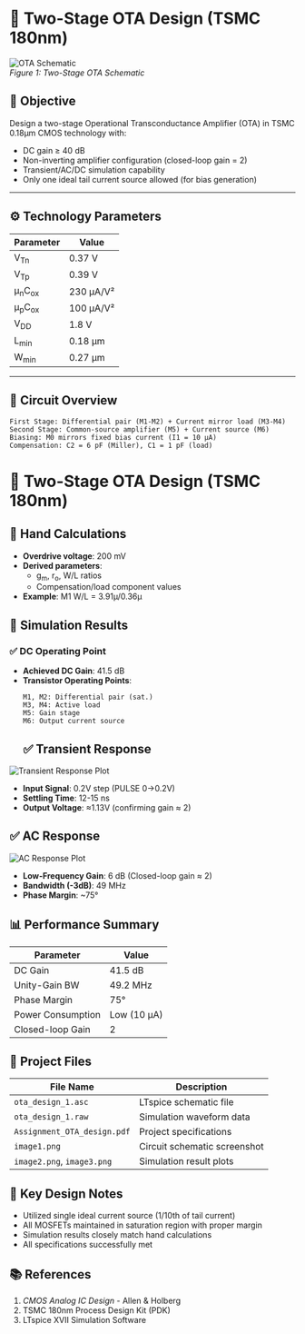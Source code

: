 # 📘 Two-Stage OTA Design (TSMC 180nm)

![OTA Schematic](./image1.png)  
*Figure 1: Two-Stage OTA Schematic*

## 🧠 Objective
Design a two-stage Operational Transconductance Amplifier (OTA) in TSMC 0.18μm CMOS technology with:
- DC gain ≥ 40 dB
- Non-inverting amplifier configuration (closed-loop gain = 2)
- Transient/AC/DC simulation capability
- Only one ideal tail current source allowed (for bias generation)

---

## ⚙️ Technology Parameters
| Parameter         | Value       |
|-------------------|-------------|
| V<sub>Tn</sub>    | 0.37 V      |
| V<sub>Tp</sub>    | 0.39 V      |
| μ<sub>n</sub>C<sub>ox</sub> | 230 μA/V² |
| μ<sub>p</sub>C<sub>ox</sub> | 100 μA/V² |
| V<sub>DD</sub>    | 1.8 V       |
| L<sub>min</sub>   | 0.18 μm     |
| W<sub>min</sub>   | 0.27 μm     |

---

## 🔧 Circuit Overview
```text
First Stage: Differential pair (M1-M2) + Current mirror load (M3-M4)
Second Stage: Common-source amplifier (M5) + Current source (M6)
Biasing: M0 mirrors fixed bias current (I1 = 10 µA)
Compensation: C2 = 6 pF (Miller), C1 = 1 pF (load)
```
# 📘 Two-Stage OTA Design (TSMC 180nm)

## 📐 Hand Calculations
- **Overdrive voltage**: 200 mV
- **Derived parameters**:
  - g<sub>m</sub>, r<sub>o</sub>, W/L ratios
  - Compensation/load component values
- **Example**: M1 W/L = 3.91µ/0.36µ

## 🧪 Simulation Results

### ✅ DC Operating Point
- **Achieved DC Gain**: 41.5 dB
- **Transistor Operating Points**:
  ```text
  M1, M2: Differential pair (sat.)
  M3, M4: Active load
  M5: Gain stage
  M6: Output current source
  ```
  ## ✅ Transient Response
![Transient Response Plot](./image2.png)
- **Input Signal**: 0.2V step (PULSE 0→0.2V)
- **Settling Time**: 12-15 ns
- **Output Voltage**: ≈1.13V (confirming gain ≈ 2)

## ✅ AC Response
![AC Response Plot](./image3.png)
- **Low-Frequency Gain**: 6 dB (Closed-loop gain ≈ 2)
- **Bandwidth (-3dB)**: 49 MHz
- **Phase Margin**: ~75°

## 📊 Performance Summary
| Parameter          | Value       |
|--------------------|-------------|
| DC Gain            | 41.5 dB     |
| Unity-Gain BW      | 49.2 MHz    |
| Phase Margin       | 75°         |
| Power Consumption  | Low (10 µA) |
| Closed-loop Gain   | 2           |

## 📁 Project Files
| File Name                 | Description                  |
|---------------------------|------------------------------|
| `ota_design_1.asc`        | LTspice schematic file       |
| `ota_design_1.raw`        | Simulation waveform data     |
| `Assignment_OTA_design.pdf` | Project specifications      |
| `image1.png`              | Circuit schematic screenshot |
| `image2.png`, `image3.png` | Simulation result plots     |

## 📌 Key Design Notes
- Utilized single ideal current source (1/10th of tail current)
- All MOSFETs maintained in saturation region with proper margin
- Simulation results closely match hand calculations
- All specifications successfully met

## 📚 References
1. _CMOS Analog IC Design_ - Allen & Holberg
2. TSMC 180nm Process Design Kit (PDK)
3. LTspice XVII Simulation Software
